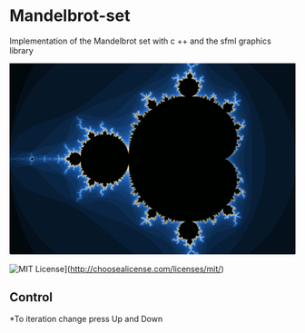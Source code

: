 # Mandelbrot-set
Implementation of the Mandelbrot set with c ++ and the sfml graphics library</br>

<img src="https://github.com/TyPaporotnyk/Mandelbrot-set/blob/main/img/1.png" width="auto" height="auto" />

![MIT License](https://img.shields.io/badge/license-MIT-blue.svg?style=flat)](http://choosealicense.com/licenses/mit/)

## Control
*To iteration change press Up and Down
